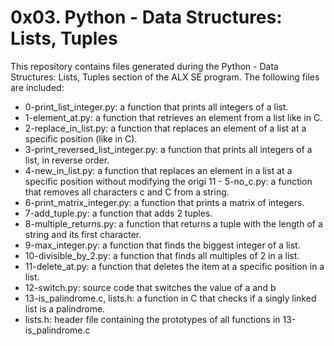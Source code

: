 # 0x03. Python - Data Structures: Lists, Tuples

This repository contains files generated during the Python - Data Structures: Lists, Tuples section
of the ALX SE program. The following files are included:

- 0-print_list_integer.py: a function that prints all integers of a list.
- 1-element_at.py: a function that retrieves an element from a list like in C.
- 2-replace_in_list.py: a function that replaces an element of a list at a specific position (like in C).
- 3-print_reversed_list_integer.py: a function that prints all integers of a list, in reverse order.
- 4-new_in_list.py: a function that replaces an element in a list at a specific position without modifying the origi 11 - 5-no_c.py: a function that removes all characters c and C from a string.
- 6-print_matrix_integer.py: a function that prints a matrix of integers.
- 7-add_tuple.py: a function that adds 2 tuples.
- 8-multiple_returns.py: a function that returns a tuple with the length of a string and its first character.
- 9-max_integer.py: a function that finds the biggest integer of a list.
- 10-divisible_by_2.py: a function that finds all multiples of 2 in a list.
- 11-delete_at.py: a function that deletes the item at a specific position in a list.
- 12-switch.py: source code that switches the value of a and b
- 13-is_palindrome.c, lists.h: a function in C that checks if a singly linked list is a palindrome.
 - lists.h: header file containing the prototypes of all functions in 13-is_palindrome.c
